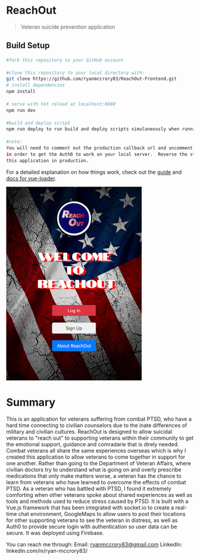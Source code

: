 # ReachOut

> Veteran suicide prevention application

## Build Setup

``` bash
#fork this repository to your GitHub account

#clone this repository to your local directory with:
git clone https://github.com/ryanmccrory83/ReachOut-Frontend.git
# install dependencies
npm install

# serve with hot reload at localhost:8080
npm run dev

#build and deploy script
npm run deploy to run build and deploy scripts simulaneously when running in production mode for firebase changes

#note:
You will need to comment out the production callback url and uncomment the development callback url in authService.js 
in order to get the Auth0 to work on your local server.  Reverse the steps if you would like to run 
this application in production.
```
For a detailed explanation on how things work, check out the [guide](http://vuejs-templates.github.io/webpack/) and [docs for vue-loader](http://vuejs.github.io/vue-loader).

<img src='./ReachOutThumbnail.png'>

# Summary
This is an application for veterans suffering from combat PTSD, who have a hard time connecting to civilian counselors due to the inate differences of military and civilian cultures.  ReachOut is designed to allow suicidal veterans to "reach out" to supporting veterans within their community to get the emotional support, guidance and comradarie that is direly needed. Combat veterans all share the same experiences overseas which is why I created this application to allow veterans to come together in support for one another. Rather than going to the Department of Veteran Affairs, where civilian doctors try to understand what is going on and overly prescribe medications that only make matters worse, a veteran has the chance to learn from veterans who have learned to overcome the effects of combat PTSD.  As a veteran who has battled with PTSD, I found it extremely comforting when other veterans spoke about shared experiences as well as tools and methods used to reduce stress caused by PTSD. It is built with a Vue.js framework that has been integrated with socket.io to create a real-time chat environment, GoogleMaps to allow users to post their locations for other supporting veterans to see the veteran in distress, as well as Auth0 to provide secure login with authentication so user data can be secure. It was deployed using Firebase. 

You can reach me through:
Email: ryanmccrory83@gmail.com
LinkedIn: linkedin.com/in/ryan-mccrory83/